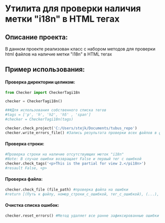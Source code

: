 # Утилита для проверки наличия метки "i18n" в HTML тегах
## Описание проекта:
В данном проекте реализован класс с набором методов для проверки html файлов на наличие метки "i18n" в HTML тегах

## Пример использования:

#### Проверка директории целиком:

```python
from Checker import CheckerTagi18n

checker = CheckerTagi18n()

###Для использования собственного списка тегов 
#tags = ['p', 'h', 'h2', 'h5' , 'span']
#checker = CheckerTagi18n(tags)

checker.check_project('C:/Users/stejk/Documents/tubus_repo')
checker.write_errors_file() #Запись результата проверки всех файлов в файл

```

#### Проверка строки:
```python
#Проверка строки на наличие отсутствующих меток "i18n"
#Note: В случае ошибки возвращает False и первый тег с ошибкой
checker.check_tags('<p>This is the partial for view 2.</pi18n>') 
#resault False, <p>
```

#### Проверка файла:
```python
checker.check_file (file_path) #проверка файла на ошибки
#return [(Путь к файлу, номер_строки_с_ошибкой, тег_с_ошибкой), (...), ...]
```
#### Очистка списка ошибок:
```python
checker.reset_errors() #Метод удаляет все ранне зафиксированные ошибки
```